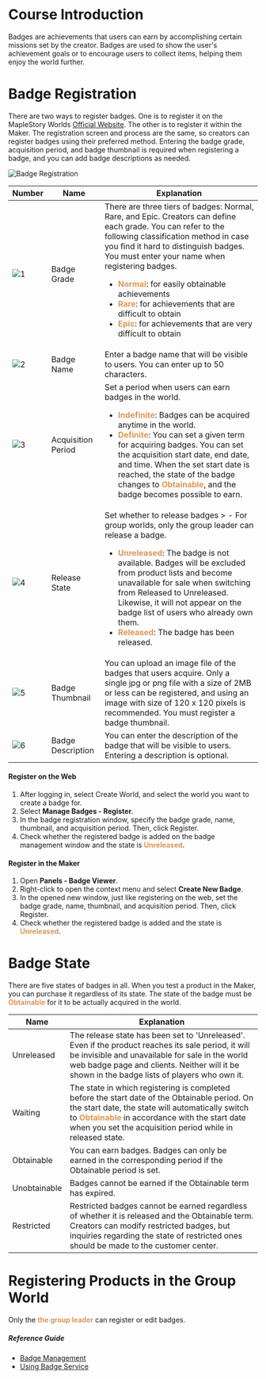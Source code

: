 # Course Introduction
Badges are achievements that users can earn by accomplishing certain missions set by the creator. Badges are used to show the user's achievement goals or to encourage users to collect items, helping them enjoy the world further.

# Badge Registration
There are two ways to register badges. One is to register it on the MapleStory Worlds [Official Website](https://maplestoryworlds.nexon.com/{"target":"_self"}). The other is to register it within the Maker. The registration screen and process are the same, so creators can register badges using their preferred method.
Entering the badge grade, acquisition period, and badge thumbnail is required when registering a badge, and you can add badge descriptions as needed.

![Badge Registration](https://mod-file.dn.nexoncdn.co.kr/bbs/1685680051719e6d71872ba3048989bafa0366e0d87e2.png "Badge Registration")

| Number | Name | Explanation |
| --- | --- | --- |
| ![1](https://mod-file.dn.nexoncdn.co.kr/storage/numbers/NO_01.jpg "1") | Badge Grade|There are three tiers of badges: Normal, Rare, and Epic. Creators can define each grade. You can refer to the following classification method in case you find it hard to distinguish badges. You must enter your name when registering badges. <ul><li><span style="color: #dc9656">**Normal**</span>: for easily obtainable achievements</li><li><span style="color: #dc9656">**Rare**</span>: for achievements that are difficult to obtain</li><li><span style="color: #dc9656">**Epic**</span>: for achievements that are very difficult to obtain</li></ul>|
| ![2](https://mod-file.dn.nexoncdn.co.kr/storage/numbers/NO_02.jpg "2") | Badge Name | Enter a badge name that will be visible to users. You can enter up to 50 characters. |
| ![3](https://mod-file.dn.nexoncdn.co.kr/storage/numbers/NO_03.jpg "3") | Acquisition Period | Set a period when users can earn badges in the world. <ul><li><span style="color: #dc9656">**Indefinite**</span>: Badges can be acquired anytime in the world.</li><li><span style="color: #dc9656">**Definite**</span>: You can set a given term for acquiring badges. You can set the acquisition start date, end date, and time. When the set start date is reached, the state of the badge changes to <span style="color: #dc9656">**Obtainable**</span>, and the badge becomes possible to earn. |
| ![4](https://mod-file.dn.nexoncdn.co.kr/storage/numbers/NO_04.jpg "4") | Release State |  Set whether to release badges > - For group worlds, only the group leader can release a badge. <ul><li><span style="color: #dc9656">**Unreleased**</span>: The badge is not available. Badges will be excluded from product lists and become unavailable for sale when switching from Released to Unreleased. Likewise, it will not appear on the badge list of users who already own them.</li><li><span style="color: #dc9656">**Released**</span>: The badge has been released.</li>  |
| ![5](https://mod-file.dn.nexoncdn.co.kr/storage/numbers/NO_05.jpg "5")  | Badge Thumbnail | You can upload an image file of the badges that users acquire. Only a single jpg or png file with a size of 2MB or less can be registered, and using an image with size of 120 x 120 pixels is recommended. You must register a badge thumbnail.  |
| ![6](https://mod-file.dn.nexoncdn.co.kr/storage/numbers/NO_06.jpg "6") | Badge Description | You can enter the description of the badge that will be visible to users. Entering a description is optional. |

#### Register on the Web
1. After logging in, select Create World, and select the world you want to create a badge for.
2. Select **Manage Badges - Register**.
3. In the badge registration window, specify the badge grade, name, thumbnail, and acquisition period. Then, click Register.
4. Check whether the registered badge is added on the badge management window and the state is <span style="color: #dc9656">**Unreleased**</span>.

#### Register in the Maker
1. Open **Panels - Badge Viewer**.
2. Right-click to open the context menu and select **Create New Badge**.
3. In the opened new window, just like registering on the web, set the badge grade, name, thumbnail, and acquisition period. Then, click Register.
4. Check whether the registered badge is added and the state is <span style="color: #dc9656">**Unreleased**</span>.

# Badge State 
There are five states of badges in all. When you test a product in the Maker, you can purchase it regardless of its state. The state of the badge must be <span style="color: #dc9656">**Obtainable**</span> for it to be actually acquired in the world.

| Name | Explanation |
| --- | --- |
| Unreleased | The release state has been set to 'Unreleased'. Even if the product reaches its sale period, it will be invisible and unavailable for sale in the world web badge page and clients. Neither will it be shown in the badge lists of players who own it.|
| Waiting | The state in which registering is completed before the start date of the Obtainable period. On the start date, the state will automatically switch to <span style="color: #dc9656">**Obtainable**</span> in accordance with the start date when you set the acquisition period while in released state. |
| Obtainable | You can earn badges. Badges can only be earned in the corresponding period if the Obtainable period is set.  |
| Unobtainable | Badges cannot be earned if the Obtainable term has expired. |
| Restricted | Restricted badges cannot be earned regardless of whether it is released and the Obtainable term. Creators can modify restricted badges, but inquiries regarding the state of restricted ones should be made to the customer center.|

# Registering Products in the Group World
Only the <span style="color: #dc9656">**the group leader**</span> can register or edit badges.

##### Reference Guide 
* [Badge Management](/docs/?postId=663{"target":"_self"})
* [Using Badge Service](/docs/?postId=664{"target":"_self"})